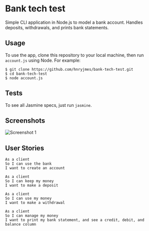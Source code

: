 # Bank tech test

Simple CLI application in Node.js to model a bank account. Handles deposits, withdrawals, and prints bank statements.

## Usage

To use the app, clone this repository to your local machine, then run `account.js` using Node. For example:

```shell
$ git clone https://github.com/hnryjmes/bank-tech-test.git
$ cd bank-tech-test
$ node account.js
```

## Tests

To see all Jasmine specs, just run `jasmine`.

## Screenshots

![Screenshot 1](./images/screenshot.png)

## User Stories

```
As a client
So I can use the bank
I want to create an account

As a client
So I can keep my money
I want to make a deposit

As a client
So I can use my money
I want to make a withdrawal

As a client
So I can manage my money
I want to print my bank statement, and see a credit, debit, and balance column
```
